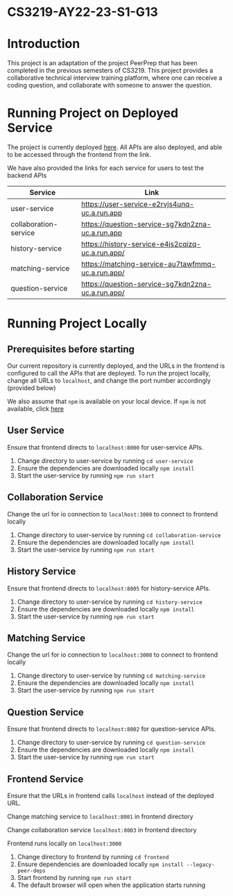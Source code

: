 # CS3219-AY22-23-S1-G13

# Introduction 
This project is an adaptation of the project PeerPrep that has been completed in the previous semesters of CS3219. This project provides a collaborative technical interview training platform, where one can receive a coding question, and collaborate with someone to answer the question. 


# Running Project on Deployed Service

The project is currently deployed [here](https://frontend-66acladbaq-uc.a.run.app). All APIs are also deployed, and able to be accessed through the frontend from the link. 

We have also provided the links for each service for users to test the backend APIs

| Service               | Link                                                  |
| -----------           | -----------                                           |
| user-service          | https://user-service-e2rvjs4unq-uc.a.run.app          |
| collaboration-service | https://question-service-sg7kdn2zna-uc.a.run.app      |
| history-service       | https://history-service-e4js2cqizq-uc.a.run.app/      |
| matching-service      | https://matching-service-au7tawfmmq-uc.a.run.app/     |
| question-service      | https://question-service-sg7kdn2zna-uc.a.run.app/     |

# Running Project Locally

## Prerequisites before starting
Our current repository is currently deployed, and the URLs in the frontend is configured to call the APIs that are deployed. 
To run the project locally, change all URLs to `localhost`, and change the port number accordingly (provided below)

We also assume that `npm` is available on your local device. If `npm` is not available, click [here](https://docs.npmjs.com/downloading-and-installing-node-js-and-npm) 

## User Service
Ensure that frontend directs to `localhost:8000` for user-service APIs. 

1. Change directory to user-service by running `cd user-service`
2. Ensure the dependencies are downloaded locally `npm install` 
3. Start the user-service by running `npm run start` 

## Collaboration Service
Change the url for io connection to `localhost:3000` to connect to frontend locally

1. Change directory to user-service by running `cd collaboration-service`
2. Ensure the dependencies are downloaded locally `npm install` 
3. Start the user-service by running `npm run start` 

## History Service
Ensure that frontend directs to `localhost:8005` for history-service APIs. 

1. Change directory to user-service by running `cd history-service`
2. Ensure the dependencies are downloaded locally `npm install` 
3. Start the user-service by running `npm run start` 

## Matching Service
Change the url for io connection to `localhost:3000` to connect to frontend locally
1. Change directory to user-service by running `cd matching-service`
2. Ensure the dependencies are downloaded locally `npm install` 
3. Start the user-service by running `npm run start` 

## Question Service 
Ensure that frontend directs to `localhost:8002` for question-service APIs. 

1. Change directory to user-service by running `cd question-service`
2. Ensure the dependencies are downloaded locally `npm install` 
3. Start the user-service by running `npm run start` 

## Frontend Service
Ensure that the URLs in frontend calls `localhost` instead of the deployed URL. 

Change matching service to `localhost:8001` in frontend directory

Change collaboration service `localhost:8003` in frontend directory

Frontend runs locally on `localhost:3000`
1. Change directory to frontend by running `cd frontend` 
2. Ensure dependencies are downloaded locally `npm install --legacy-peer-deps`
3. Start frontend by running `npm run start`
4. The default browser will open when the application starts running
